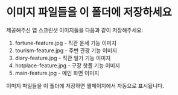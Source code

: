# 이미지 파일들을 이 폴더에 저장하세요

제공해주신 앱 스크린샷 이미지들을 다음과 같이 저장해주세요:

1. fortune-feature.jpg - 직관 운세 기능 이미지
2. tourism-feature.jpg - 주변 관광 기능 이미지  
3. diary-feature.jpg - 직관 일기 기능 이미지
4. hotplace-feature.jpg - 구장 핫플 기능 이미지
5. main-feature.jpg - 메인 화면 이미지

이미지 파일들을 이 폴더에 저장하면 웹페이지에서 자동으로 표시됩니다.
